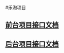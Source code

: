 #乐淘项目
## [前台项目接口文档](https://github.com/KingNigel/letao-all/blob/master/docs/%E5%89%8D%E5%8F%B0%E6%8E%A5%E5%8F%A3%E6%96%87%E6%A1%A3.md)
## [后台项目接口文档](https://github.com/KingNigel/letao-all/blob/master/docs/%E5%89%8D%E5%8F%B0%E6%8E%A5%E5%8F%A3%E6%96%87%E6%A1%A3.md)  